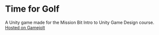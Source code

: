 # Time for Golf
A Unity game made for the Mission Bit Intro to Unity Game Design course.
[Hosted on Gamejolt](https://gamejolt.com/games/golf/520031)
